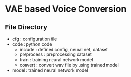 # VAE based Voice Conversion

## File Directory

- cfg : configuration file
- code : python code
  - include : defined config, neural net, dataset
  - preprocess : preprocessing dataset
  - train : training neural network model
  - convert : convert wav file by using trained model
- model : trained neural network model